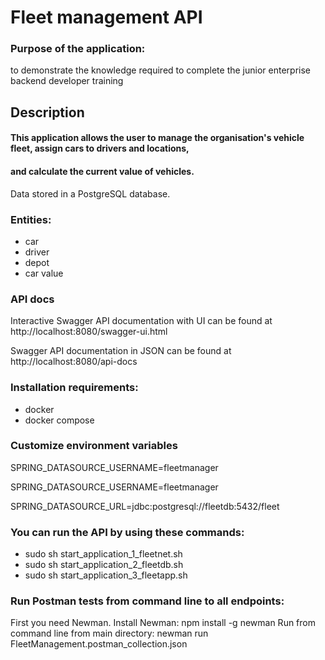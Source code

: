 
# Fleet management API

### Purpose of the application: 
to demonstrate the knowledge required to complete the junior enterprise backend developer training

## Description
#### This application allows the user to manage the organisation's vehicle fleet, assign cars to drivers and locations, 
#### and calculate the current value of vehicles.

Data stored in a PostgreSQL database.

### Entities:   
- car
- driver
- depot
- car value

### API docs
Interactive Swagger API documentation with UI can be found at http://localhost:8080/swagger-ui.html

Swagger API documentation in JSON can be found at http://localhost:8080/api-docs

### Installation requirements:
- docker
- docker compose
### Customize environment variables

SPRING_DATASOURCE_USERNAME=fleetmanager

SPRING_DATASOURCE_USERNAME=fleetmanager

SPRING_DATASOURCE_URL=jdbc:postgresql://fleetdb:5432/fleet

### You can run the API by using these commands:
- sudo sh start_application_1_fleetnet.sh
- sudo sh start_application_2_fleetdb.sh
- sudo sh start_application_3_fleetapp.sh

### Run Postman tests from command line to all endpoints:
First you need Newman. Install Newman: npm install -g newman
Run from command line from main directory: newman run FleetManagement.postman_collection.json 